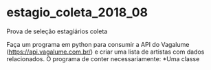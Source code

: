 # estagio_coleta_2018_08
Prova de seleção estagiários coleta

Faça um programa em python para consumir a API do Vagalume (https://api.vagalume.com.br/) e criar uma lista de artistas com dados relacionados. O programa de conter necessariamente:
*Uma classe 
